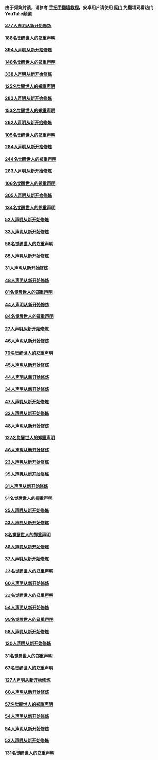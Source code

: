 #### 由于频繁封锁，请参考 [手把手翻墙教程](https://github.com/gfw-breaker/guides/wiki/)，安卓用户请使用 [网门](https://github.com/gfw-breaker/nogfw/blob/master/dl.md?t=05131801) 免翻墙观看热门YouTube频道 

#### [377人声明从新开始修炼](../pages/91/424867.md?t=05131801) 

#### [188名觉醒世人的郑重声明](../pages/91/424866.md?t=05131801) 

#### [394人声明从新开始修炼](../pages/91/423914.md?t=05131801) 

#### [148名觉醒世人的郑重声明](../pages/91/423913.md?t=05131801) 

#### [338人声明从新开始修炼](../pages/91/423540.md?t=05131801) 

#### [125名觉醒世人的郑重声明](../pages/91/423539.md?t=05131801) 

#### [283人声明从新开始修炼](../pages/91/423296.md?t=05131801) 

#### [153名觉醒世人的郑重声明](../pages/91/423295.md?t=05131801) 

#### [262人声明从新开始修炼](../pages/91/423004.md?t=05131801) 

#### [105名觉醒世人的郑重声明](../pages/91/423003.md?t=05131801) 

#### [284人声明从新开始修炼](../pages/91/422707.md?t=05131801) 

#### [244名觉醒世人的郑重声明](../pages/91/422706.md?t=05131801) 

#### [263人声明从新开始修炼](../pages/91/422553.md?t=05131801) 

#### [106名觉醒世人的郑重声明](../pages/91/422552.md?t=05131801) 

#### [305人声明从新开始修炼](../pages/91/422153.md?t=05131801) 

#### [134名觉醒世人的郑重声明](../pages/91/422152.md?t=05131801) 

#### [52人声明从新开始修炼](../pages/91/421846.md?t=05131801) 

#### [33人声明从新开始修炼](../pages/91/421804.md?t=05131801) 

#### [58名觉醒世人的郑重声明](../pages/91/421845.md?t=05131801) 

#### [85人声明从新开始修炼](../pages/91/421769.md?t=05131801) 

#### [31人声明从新开始修炼](../pages/91/421763.md?t=05131801) 

#### [48人声明从新开始修炼](../pages/91/421605.md?t=05131801) 

#### [81名觉醒世人的郑重声明](../pages/91/421656.md?t=05131801) 

#### [44人声明从新开始修炼](../pages/91/421544.md?t=05131801) 

#### [84名觉醒世人的郑重声明](../pages/91/421543.md?t=05131801) 

#### [27人声明从新开始修炼](../pages/91/421465.md?t=05131801) 

#### [46人声明从新开始修炼](../pages/91/421454.md?t=05131801) 

#### [76名觉醒世人的郑重声明](../pages/91/421453.md?t=05131801) 

#### [45人声明从新开始修炼](../pages/91/421452.md?t=05131801) 

#### [44人声明从新开始修炼](../pages/91/421422.md?t=05131801) 

#### [34人声明从新开始修炼](../pages/91/421322.md?t=05131801) 

#### [47人声明从新开始修炼](../pages/91/421264.md?t=05131801) 

#### [32人声明从新开始修炼](../pages/91/421225.md?t=05131801) 

#### [48人声明从新开始修炼](../pages/91/421202.md?t=05131801) 

#### [127名觉醒世人的郑重声明](../pages/91/421224.md?t=05131801) 

#### [46人声明从新开始修炼](../pages/91/421203.md?t=05131801) 

#### [23人声明从新开始修炼](../pages/91/421138.md?t=05131801) 

#### [35人声明从新开始修炼](../pages/91/421122.md?t=05131801) 

#### [31人声明从新开始修炼](../pages/91/421081.md?t=05131801) 

#### [51名觉醒世人的郑重声明](../pages/91/421080.md?t=05131801) 

#### [25人声明从新开始修炼](../pages/91/421020.md?t=05131801) 

#### [23人声明从新开始修炼](../pages/91/420884.md?t=05131801) 

#### [8名觉醒世人的郑重声明](../pages/91/420883.md?t=05131801) 

#### [35人声明从新开始修炼](../pages/91/420809.md?t=05131801) 

#### [37人声明从新开始修炼](../pages/91/420766.md?t=05131801) 

#### [23名觉醒世人的郑重声明](../pages/91/420765.md?t=05131801) 

#### [60人声明从新开始修炼](../pages/91/420727.md?t=05131801) 

#### [22名觉醒世人的郑重声明](../pages/91/420726.md?t=05131801) 

#### [54人声明从新开始修炼](../pages/91/420529.md?t=05131801) 

#### [99名觉醒世人的郑重声明](../pages/91/420528.md?t=05131801) 

#### [58人声明从新开始修炼](../pages/91/420198.md?t=05131801) 

#### [120人声明从新开始修炼](../pages/91/420141.md?t=05131801) 

#### [31名觉醒世人的郑重声明](../pages/91/420197.md?t=05131801) 

#### [67名觉醒世人的郑重声明](../pages/91/420140.md?t=05131801) 

#### [127人声明从新开始修炼](../pages/91/420082.md?t=05131801) 

#### [60人声明从新开始修炼](../pages/91/420081.md?t=05131801) 

#### [57名觉醒世人的郑重声明](../pages/91/420080.md?t=05131801) 

#### [54人声明从新开始修炼](../pages/91/419533.md?t=05131801) 

#### [54人声明从新开始修炼](../pages/91/419532.md?t=05131801) 

#### [52人声明从新开始修炼](../pages/91/419531.md?t=05131801) 

#### [131名觉醒世人的郑重声明](../pages/91/419530.md?t=05131801) 

